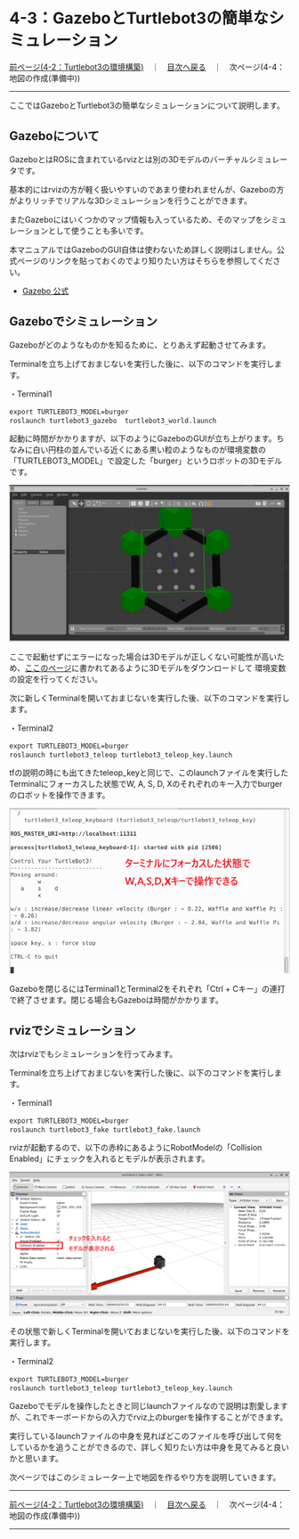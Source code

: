 # 4-3：GazeboとTurtlebot3の簡単なシミュレーション

[前ページ(4-2：Turtlebot3の環境構築)](./4-02.md)　｜　[目次へ戻る](../index.md)　｜　次ページ(4-4：地図の作成(準備中))
- - -
ここではGazeboとTurtlebot3の簡単なシミュレーションについて説明します。

## Gazeboについて

GazeboとはROSに含まれているrvizとは別の3Dモデルのバーチャルシミュレータです。

基本的にはrvizの方が軽く扱いやすいのであまり使われませんが、Gazeboの方がよりリッチでリアルな3Dシミュレーションを行うことができます。

またGazeboにはいくつかのマップ情報も入っているため、そのマップをシミュレーションとして使うことも多いです。

本マニュアルではGazeboのGUI自体は使わないため詳しく説明はしません。公式ページのリンクを貼っておくのでより知りたい方はそちらを参照してください。

- [Gazebo 公式](https://gazebosim.org/home)

## Gazeboでシミュレーション

Gazeboがどのようなものかを知るために、とりあえず起動させてみます。

Terminalを立ち上げておまじないを実行した後に、以下のコマンドを実行します。

・Terminal1
~~~shell
export TURTLEBOT3_MODEL=burger
roslaunch turtlebot3_gazebo  turtlebot3_world.launch
~~~

起動に時間がかかりますが、以下のようにGazeboのGUIが立ち上がります。ちなみに白い円柱の並んでいる近くにある黒い粒のようなものが環境変数の「TURTLEBOT3_MODEL」で設定した「burger」というロボットの3Dモデルです。

<img src="./img/4-03-001.png">

ここで起動せずにエラーになった場合は3Dモデルが正しくない可能性が高いため、[ここのページ](https://ogimotokin.hatenablog.com/entry/2018/06/08/215044)に書かれてあるように3Dモデルをダウンロードして
環境変数の設定を行ってください。

次に新しくTerminalを開いておまじないを実行した後、以下のコマンドを実行します。

・Terminal2
~~~shell
export TURTLEBOT3_MODEL=burger
roslaunch turtlebot3_teleop turtlebot3_teleop_key.launch
~~~

tfの説明の時にも出てきたteleop_keyと同じで、このlaunchファイルを実行したTerminalにフォーカスした状態でW, A, S, D, Xのそれぞれのキー入力でburgerのロボットを操作できます。

<img src="./img/4-03-002.png">

Gazeboを閉じるにはTerminal1とTerminal2をそれぞれ「Ctrl + Cキー」の連打で終了させます。閉じる場合もGazeboは時間がかかります。


## rvizでシミュレーション

次はrvizでもシミュレーションを行ってみます。

Terminalを立ち上げておまじないを実行した後に、以下のコマンドを実行します。

・Terminal1
~~~shell
export TURTLEBOT3_MODEL=burger
roslaunch turtlebot3_fake turtlebot3_fake.launch
~~~

rvizが起動するので、以下の赤枠にあるようにRobotModelの「Collision Enabled」にチェックを入れるとモデルが表示されます。

<img src="./img/4-03-003.png">

その状態で新しくTerminalを開いておまじないを実行した後、以下のコマンドを実行します。

・Terminal2
~~~shell
export TURTLEBOT3_MODEL=burger
roslaunch turtlebot3_teleop turtlebot3_teleop_key.launch
~~~

Gazeboでモデルを操作したときと同じlaunchファイルなので説明は割愛しますが、これでキーボードからの入力でrviz上のburgerを操作することができます。

実行しているlaunchファイルの中身を見ればどこのファイルを呼び出して何をしているかを追うことができるので、詳しく知りたい方は中身を見てみると良いかと思います。

次ページではこのシミュレーター上で地図を作るやり方を説明していきます。

- - -
[前ページ(4-2：Turtlebot3の環境構築)](./4-02.md)　｜　[目次へ戻る](../index.md)　｜　次ページ(4-4：地図の作成(準備中))
- - -